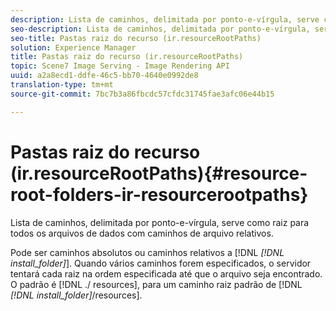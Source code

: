 ```yaml
---
description: Lista de caminhos, delimitada por ponto-e-vírgula, serve como raiz para todos os arquivos de dados com caminhos de arquivo relativos.
seo-description: Lista de caminhos, delimitada por ponto-e-vírgula, serve como raiz para todos os arquivos de dados com caminhos de arquivo relativos.
seo-title: Pastas raiz do recurso (ir.resourceRootPaths)
solution: Experience Manager
title: Pastas raiz do recurso (ir.resourceRootPaths)
topic: Scene7 Image Serving - Image Rendering API
uuid: a2a8ecd1-ddfe-46c5-bb70-4640e0992de8
translation-type: tm+mt
source-git-commit: 7bc7b3a86fbcdc57cfdc31745fae3afc06e44b15

---
```



# Pastas raiz do recurso (ir.resourceRootPaths){#resource-root-folders-ir-resourcerootpaths}

Lista de caminhos, delimitada por ponto-e-vírgula, serve como raiz para todos os arquivos de dados com caminhos de arquivo relativos.

Pode ser caminhos absolutos ou caminhos relativos a [!DNL *[!DNL install_folder]*]. Quando vários caminhos forem especificados, o servidor tentará cada raiz na ordem especificada até que o arquivo seja encontrado. O padrão é [!DNL ./ resources], para um caminho raiz padrão de [!DNL *[!DNL install_folder]*/resources].
